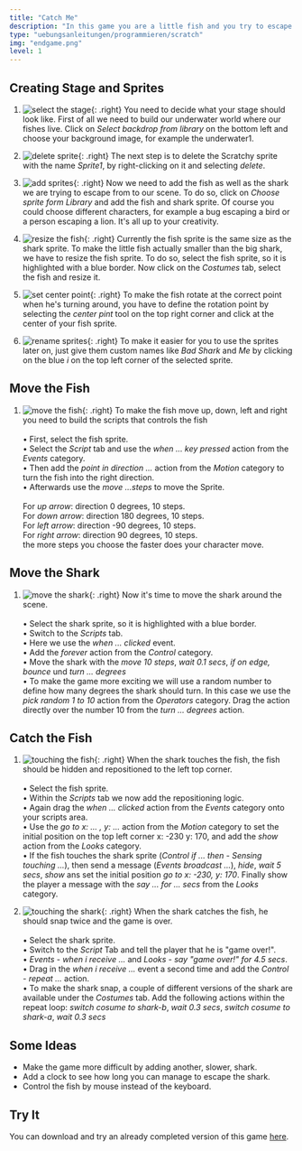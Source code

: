 ```yaml
---
title: "Catch Me"
description: "In this game you are a little fish and you try to escape the big dangerous shark. Can you do it?"
type: "uebungsanleitungen/programmieren/scratch"
img: "endgame.png"
level: 1
---
```


## Creating Stage and Sprites

1. ![select the stage](01-background.png){: .right}
You need to decide what your stage should look like. First of all we need to build our underwater world where our fishes live. Click on *Select backdrop from library* on the bottom left and choose your background image, for example the underwater1.

2. ![delete sprite](02-delete-scratchy.png){: .right}
The next step is to delete the Scratchy sprite with the name *Sprite1*, by right-clicking on it and selecting *delete*.

3. ![add sprites](03-fish.png){: .right}
Now we need to add the fish as well as the shark we are trying to escape from to our scene. To do so, click on *Choose sprite form Library* and add the fish and shark sprite. Of course you could choose different characters, for example a bug escaping a bird or a person escaping a lion. It's all up to your creativity.

4. ![resize the fish](04-resize.png){: .right}
Currently the fish sprite is the same size as the shark sprite. To make the little fish actually smaller than the big shark, we have to resize the fish sprite. To do so, select the fish sprite, so it is highlighted with a blue border. Now click on the *Costumes* tab, select the fish and resize it.

5. ![set center point](05-fish-center.png){: .right}
To make the fish rotate at the correct point when he's turning around, you have to define the rotation point by selecting the *center pint* tool on the top right corner and click at the center of your fish sprite.

6. ![rename sprites](06-rename.png){: .right}
To make it easier for you to use the sprites later on, just give them custom names like *Bad Shark* and *Me* by clicking on the blue *i* on the top left corner of the selected sprite.

## Move the Fish

1. ![move the fish](07-move-fish.png){: .right}
To make the fish move up, down, left and right you need to build the scripts that controls the fish<br/><br/>
  • First, select the fish sprite.<br/>
  • Select the *Script* tab and use the *when ... key pressed* action from the *Events* category.<br/>
  • Then add the *point in direction ...* action from the *Motion* category to turn the fish into the right direction.<br/>
  • Afterwards use the *move ...steps* to move the Sprite.<br/><br/>
For *up arrow*: direction 0 degrees, 10 steps.<br/>
For *down arrow*: direction 180 degrees, 10 steps.<br/>
For *left arrow*: direction -90 degrees, 10 steps.<br/>
For *right arrow*: direction 90 degrees, 10 steps.<br/>
the more steps you choose the faster does your character move.


## Move the Shark

1. ![move the shark](08-move-shark.png){: .right}
Now it's time to move the shark around the scene.<br/><br/> 
  • Select the shark sprite, so it is highlighted with a blue border.<br/>
  • Switch to the *Scripts* tab.<br/>
  • Here we use the *when ... clicked* event.<br/>
  • Add the *forever* action from the *Control* category.<br/>
  • Move the shark with the *move 10 steps*, *wait 0.1 secs*, *if on edge, bounce* und *turn ... degrees*<br/>
  • To make the game more exciting we will use a random number to define how many degrees the shark should turn. In this case we use the *pick random 1 to 10* action from the *Operators* category. Drag the action directly over the number 10 from the *turn ... degrees* action.
  
## Catch the Fish

1. ![touching the fish](09-touch-fish.png){: .right}
When the shark touches the fish, the fish should be hidden and repositioned to the left top corner.<br/><br/> 
  • Select the fish sprite.<br/>
  • Within the *Scripts* tab we now add the repositioning logic.<br/>
  • Again drag the *when ... clicked* action from the *Events* category onto your scripts area.<br/>
  • Use the *go to x: ... , y: ...* action from the *Motion* category to set the initial position on the top left corner x: -230 y: 170, and add the *show* action from the *Looks* category.<br/>
  • If the fish touches the shark sprite (*Control* *if ... then* - *Sensing* *touching ...*), then send a message (*Events* *broadcast ...*), *hide*, *wait 5 secs*, *show* ans set the initial position *go to x: -230, y: 170*. Finally show the player a message with the *say ... for ... secs* from the *Looks* category.

2. ![touching the shark](10-touch-shark.png){: .right}
When the shark catches the fish, he should snap twice and the game is over.<br/><br/> 
  • Select the shark sprite.<br/>
  • Switch to the *Script* Tab and tell the player that he is "game over!".<br/>
  • *Events* - *when i receive ...* and *Looks* - *say "game over!" for 4.5 secs*.
  • Drag in the *when i receive ...* event a second time and add the *Control* - *repeat ...* action.<br/>
  • To make the shark snap, a couple of different versions of the shark are available under the *Costumes* tab. Add the following actions within the repeat loop: *switch cosume to shark-b*, *wait 0.3 secs*, *switch cosume to shark-a*, *wait 0.3 secs*<br/>

## Some Ideas

* Make the game more difficult by adding another, slower, shark.
* Add a clock to see how long you can manage to escape the shark.
* Control the fish by mouse instead of the keyboard.


## Try It

You can download and try an already completed version of this game [here](scratch-catch-me.sb2).